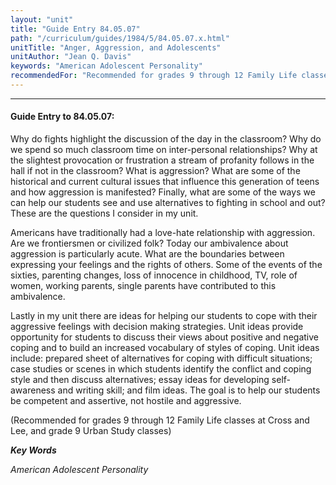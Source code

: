 ```yaml
---
layout: "unit"
title: "Guide Entry 84.05.07"
path: "/curriculum/guides/1984/5/84.05.07.x.html"
unitTitle: "Anger, Aggression, and Adolescents"
unitAuthor: "Jean Q. Davis"
keywords: "American Adolescent Personality"
recommendedFor: "Recommended for grades 9 through 12 Family Life classes at Cross and Lee, and grade 9 Urban Study classes"
---
```

<body>
<hr/>
<h4>
Guide Entry to 84.05.07:
</h4>
Why do fights highlight the discussion of the day in the classroom? Why do we spend so much classroom time on inter-personal relationships?  Why at the slightest provocation or frustration a stream of profanity follows in the hall if not in the classroom?  What is aggression?  What are some of the historical and current cultural issues that influence this generation of teens and how aggression is manifested?  Finally, what are some of the ways we can help our students see and use alternatives to fighting in school and out? These are the questions I consider in my unit.
<p>
Americans have traditionally had a love-hate relationship with aggression.  Are we frontiersmen or civilized folk?  Today our ambivalence about aggression is particularly acute.  What are the boundaries between expressing your feelings and the rights of others. Some of the events of the sixties, parenting changes, loss of innocence in childhood, TV, role of women, working parents, single parents have contributed to this ambivalence.
</p>
<p>
Lastly in my unit there are ideas for helping our students to cope with their aggressive feelings with decision making strategies.  Unit ideas provide opportunity for students to discuss their views about positive and negative coping and to build an increased vocabulary of styles of coping.  Unit ideas include: prepared sheet of alternatives for coping with difficult situations; case studies or scenes in which students identify the conflict and coping style and then discuss alternatives; essay ideas for developing self-awareness and writing skill; and film ideas.  The goal is to help our students be competent and assertive, not hostile and aggressive.
</p>
<p>
(Recommended for grades 9 through 12 Family Life classes at Cross and Lee, and grade 9 Urban Study classes)
</p>
<p>
<b>
<i>
Key Words
</i>
</b>
<br/>
</p>
<p>
<i>
American Adolescent Personality
</i>
</p>
</body>